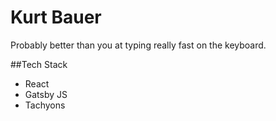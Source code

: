 # Kurt Bauer

Probably better than you at typing really fast on the keyboard.

##Tech Stack
- React
- Gatsby JS
- Tachyons